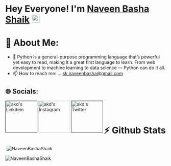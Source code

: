 # Hey Everyone! I'm [Naveen Basha Shaik](https://github.com/NaveenBashaShaik) <img src="https://github.com/himanshusharma89/himanshusharma89/blob/master/Hi.gif" width="25px">


# 💫 About Me:
- 🔭 Python is a general-purpose programming language that’s powerful yet easy to read, making it a great first language to learn. From web development to machine learning to data science — Python can do it all.
-  📫 How to reach me: ... sk.naveenbasha@gmail.com



## 🌐 Socials:
<a href=""><img align="left" alt="akd's Linkdein" width="100px" src="https://img.shields.io/badge/Linkedin-0A66C2?style=for-the-badge&logo=Linkedin&logoColor=white"/></a><a href="https://www.instagram.com/?next=%2F"><img align="left" alt="akd's Instagram" width="100px" src="https://img.shields.io/badge/Instagram-%23E4405F.svg?logo=Instagram&logoColor=white"/></a><a href=""><img align="left" alt="akd's Twitter" width="100px" src="https://img.shields.io/badge/Twitter-%231DA1F2.svg?logo=Twitter&logoColor=white"/>
</a>
<br><br>

# ⚡ Github Stats
<p>&nbsp;<img align="center" src="https://github-readme-stats.vercel.app/api?username=Vasukumar3&show_icons=true&locale=en" alt="NaveenBashaShaik" /></p>

<p><img align="center" src="https://github-readme-streak-stats.herokuapp.com/?user=Vasukumar3&" alt="NaveenBashaShaik" /></p>
